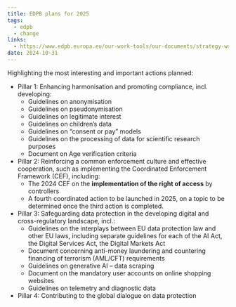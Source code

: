 ```yaml
---
title: EDPB plans for 2025
tags:
  - edpb
  - change
links:
  - https://www.edpb.europa.eu/our-work-tools/our-documents/strategy-work-programme/edpb-work-programme-2024-2025_en
date: 2024-10-31
---
```

Highlighting the most interesting and important actions planned:
- Pillar 1: Enhancing harmonisation and promoting compliance, incl. developing:
	- Guidelines on anonymisation
	- Guidelines on pseudonymisation
	- Guidelines on legitimate interest
	- Guidelines on children’s data
	- Guidelines on “consent or pay” models
	- Guidelines on the processing of data for scientific research purposes
	- Document on Age verification criteria
- Pillar 2: Reinforcing a common enforcement culture and effective cooperation, such as implementing the Coordinated Enforcement Framework (CEF), including:  
    - The 2024 CEF on the **implementation of the right of access** by controllers
	- A fourth coordinated action to be launched in 2025, on a topic to be determined once the third action is completed.
- Pillar 3: Safeguarding data protection in the developing digital  and cross-regulatory landscape, incl.:
	- Guidelines on the interplays between EU data protection law and other EU laws, including separate guidelines for each of the AI Act, the Digital Services Act, the Digital Markets Act
	- Document concerning anti-money laundering and countering financing of terrorism (AML/CFT) requirements
	- Guidelines on generative AI – data scraping  
	- Document on the mandatory user accounts on online shopping websites
	- Guidelines on telemetry and diagnostic data
- Pillar 4: Contributing to the global dialogue on data protection